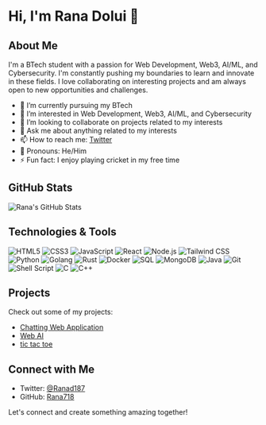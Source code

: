 # Hi, I'm Rana Dolui 👋



## About Me

I'm a BTech student with a passion for Web Development, Web3, AI/ML, and Cybersecurity. I'm constantly pushing my boundaries to learn and innovate in these fields. I love collaborating on interesting projects and am always open to new opportunities and challenges.

- 🔭 I’m currently pursuing my BTech
- 🌱 I’m interested in Web Development, Web3, AI/ML, and Cybersecurity
- 👯 I’m looking to collaborate on projects related to my interests
- 💬 Ask me about anything related to my interests
- 📫 How to reach me: [Twitter](https://twitter.com/Ranad187)
- 🌟 Pronouns: He/Him
- ⚡ Fun fact: I enjoy playing cricket in my free time

## GitHub Stats

![Rana's GitHub Stats](https://github-readme-stats.vercel.app/api?username=Rana718&show_icons=true&theme=radical)

## Technologies & Tools

![HTML5](https://img.shields.io/badge/-HTML5-E34F26?style=flat-square&logo=html5&logoColor=white)
![CSS3](https://img.shields.io/badge/-CSS3-1572B6?style=flat-square&logo=css3)
![JavaScript](https://img.shields.io/badge/-JavaScript-F7DF1E?style=flat-square&logo=javascript&logoColor=black)
![React](https://img.shields.io/badge/-React-61DAFB?style=flat-square&logo=react&logoColor=black)
![Node.js](https://img.shields.io/badge/-Node.js-339933?style=flat-square&logo=node.js&logoColor=white)
![Tailwind CSS](https://img.shields.io/badge/-Tailwind%20CSS-38B2AC?style=flat-square&logo=tailwind-css&logoColor=white)
![Python](https://img.shields.io/badge/-Python-3776AB?style=flat-square&logo=python&logoColor=white)
![Golang](https://img.shields.io/badge/-Golang-00ADD8?style=flat-square&logo=go&logoColor=white)
![Rust](https://img.shields.io/badge/-Rust-000000?style=flat-square&logo=rust&logoColor=white)
![Docker](https://img.shields.io/badge/-Docker-2496ED?style=flat-square&logo=docker&logoColor=white)
![SQL](https://img.shields.io/badge/-SQL-4479A1?style=flat-square&logo=sql&logoColor=white)
![MongoDB](https://img.shields.io/badge/-MongoDB-47A248?style=flat-square&logo=mongodb&logoColor=white)
![Java](https://img.shields.io/badge/-Java-007396?style=flat-square&logo=java&logoColor=white)
![Git](https://img.shields.io/badge/-Git-F05032?style=flat-square&logo=git&logoColor=white)
![Shell Script](https://img.shields.io/badge/-Shell%20Script-121011?style=flat-square&logo=gnu-bash&logoColor=white)
![C](https://img.shields.io/badge/-C-A8B9CC?style=flat-square&logo=c&logoColor=white)
![C++](https://img.shields.io/badge/-C++-00599C?style=flat-square&logo=c%2B%2B&logoColor=white)


## Projects

Check out some of my projects:

- [Chatting Web Application](https://github.com/Rana718/chatting-web-application)
- [Web AI](https://github.com/Rana718/web-AI)
- [tic tac toe](https://github.com/Rana718/tic-tac-toe)

## Connect with Me

- Twitter: [@Ranad187](https://twitter.com/Ranad187)
- GitHub: [Rana718](https://github.com/Rana718)

Let's connect and create something amazing together!
